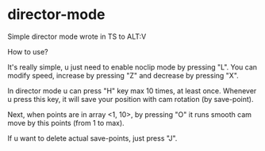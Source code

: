 # director-mode
Simple director mode wrote in TS to ALT:V

How to use?

It's really simple, u just need to enable noclip mode by pressing "L". You can modify speed, increase by pressing "Z" and decrease by pressing "X".


In director mode u can press "H" key max 10 times, at least once. Whenever u press this key, it will save your position with cam rotation (by save-point).

Next, when points are in array <1, 10>, by pressing "O" it runs smooth cam move by this points (from 1 to max).

If u want to delete actual save-points, just press "J".
